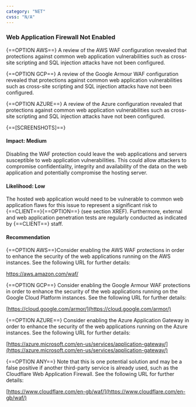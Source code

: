 ```yaml
---
category: "NET"
cvss: "N/A"
---
```

### Web Application Firewall Not Enabled
{==OPTION AWS==} A review of the AWS WAF configuration revealed that protections against common web application vulnerabilities such as cross-site scripting and SQL injection attacks have not been configured.

{==OPTION GCP==} A review of the Google Armour WAF configuration revealed that protections against common web application vulnerabilities such as cross-site scripting and SQL injection attacks have not been configured.

{==OPTION AZURE==} A review of the Azure configuration revealed that protections against common web application vulnerabilities such as cross-site scripting and SQL injection attacks have not been configured.

{==[SCREENSHOTS]==}
#### Impact: Medium
Disabling the WAF protection could leave the web applications and servers susceptible to web application vulnerabilities. This could allow attackers to compromise confidentiality, integrity and availability of the data on the web application and potentially compromise the hosting server.
#### Likelihood: Low
The hosted web application would need to be vulnerable to common web application flaws for this issue to represent a significant risk to {==CLIENT==}{==OPTION==} (see section XREF). Furthermore, external and web application penetration tests are regularly conducted as indicated by {==CLIENT==} staff.
#### Recommendation
{==OPTION AWS==}Consider enabling the AWS WAF protections in order to enhance the security of the web applications running on the AWS instances. See the following URL for further details:

https://aws.amazon.com/waf/

{==OPTION GCP==} Consider enabling the Google Armour WAF protections in order to enhance the security of the web applications running on the Google Cloud Platform instances. See the following URL for further details:

[https://cloud.google.com/armor/](https://cloud.google.com/armor/)

{==OPTION AZURE==} Consider enabling the Azure Application Gateway in order to enhance the security of the web applications running on the Azure instances. See the following URL for further details:

[https://azure.microsoft.com/en-us/services/application-gateway/](https://azure.microsoft.com/en-us/services/application-gateway/)

{==OPTION ANY==} Note that this is one potential solution and may be a false positive if another third-party service is already used, such as the Cloudflare Web Application Firewall. See the following URL for further details:

[https://www.cloudflare.com/en-gb/waf/](https://www.cloudflare.com/en-gb/waf/)
